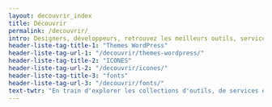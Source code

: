 ```yaml
---
layout: decouvrir_index
title: Découvrir
permalink: /decouvrir/
intro: Designers, développeurs, retrouvez les meilleurs outils, services et ressources de la communauté francophone du Web design en un seul endroit. N'hésitez pas à partager vos découvertes et vos créations avec nous :-).
header-liste-tag-title-1: "Themes WordPress"
header-liste-tag-url-1: "/decouvrir/themes-wordpress/"
header-liste-tag-title-2: "ICONES"
header-liste-tag-url-2: "/decouvrir/icones/"
header-liste-tag-title-3: "fonts"
header-liste-tag-url-3: "/decouvrir/fonts/"
text-twtr: "En train d'explorer les collections d'outils, de services et de ressources du @MagDuWebdesign 🔍😮🆒👌💫✨"
---
```


